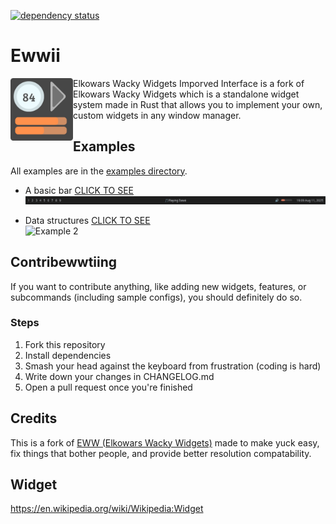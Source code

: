 [![dependency status](https://deps.rs/repo/github/byson94/ewwii/status.svg)](https://deps.rs/repo/github/byson94/ewwii)

# Ewwii

<img src="./.github/EwwiiLogo.png" height="100" align="left"/>

Elkowars Wacky Widgets Imporved Interface is a fork of Elkowars Wacky Widgets which is a standalone widget system made in Rust that allows you to implement your own, custom widgets in any window manager.

## Examples

All examples are in the [examples directory](./examples/).

-   A basic bar [CLICK TO SEE](./examples/ewwii-bar) <br>
    ![Example 1](./examples/ewwii-bar/ewwii-bar.png)

-   Data structures [CLICK TO SEE](./examples/data-structures) <br>
    ![Example 2](./examples/data-structures/data-structures-preview.png)

## Contribewwtiing

If you want to contribute anything, like adding new widgets, features, or subcommands (including sample configs), you should definitely do so.

### Steps

1. Fork this repository
2. Install dependencies
3. Smash your head against the keyboard from frustration (coding is hard)
4. Write down your changes in CHANGELOG.md
5. Open a pull request once you're finished

## Credits

This is a fork of [EWW (Elkowars Wacky Widgets)](https://github.com/elkowar/eww) made to make yuck easy, fix things that bother people, and provide better resolution compatability.

## Widget

https://en.wikipedia.org/wiki/Wikipedia:Widget
